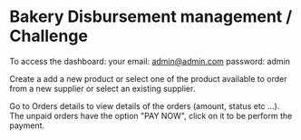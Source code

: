 # Bakery Disbursement management / Challenge
To access the dashboard:
your email: admin@admin.com
password: admin

Create a add a new product or select one of the product available to order from a new supplier  or select an existing supplier.

Go to Orders details to view details  of the orders (amount, status etc ...). 
The unpaid orders have the option "PAY NOW", click on it to be perform the payment.
